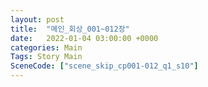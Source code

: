 ```yaml
---
layout: post
title:  "메인_회상_001~012장"
date:   2022-01-04 03:00:00 +0000
categories: Main
Tags: Story Main
SceneCode: ["scene_skip_cp001-012_q1_s10"]
---
```

